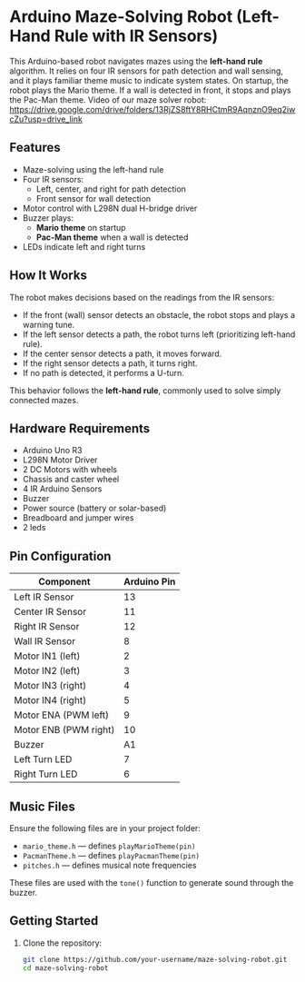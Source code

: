 # Arduino Maze-Solving Robot (Left-Hand Rule with IR Sensors)

This Arduino-based robot navigates mazes using the **left-hand rule** algorithm. It relies on four IR sensors for path detection and wall sensing, and it plays familiar theme music to indicate system states. On startup, the robot plays the Mario theme. If a wall is detected in front, it stops and plays the Pac-Man theme.
Video of our maze solver robot: https://drive.google.com/drive/folders/13RjZS8ftY8RHCtmR9AqnznO9eq2iwcZu?usp=drive_link

## Features

- Maze-solving using the left-hand rule
- Four IR sensors:
  - Left, center, and right for path detection
  - Front sensor for wall detection
- Motor control with L298N dual H-bridge driver
- Buzzer plays:
  - **Mario theme** on startup
  - **Pac-Man theme** when a wall is detected
- LEDs indicate left and right turns

## How It Works

The robot makes decisions based on the readings from the IR sensors:

- If the front (wall) sensor detects an obstacle, the robot stops and plays a warning tune.
- If the left sensor detects a path, the robot turns left (prioritizing left-hand rule).
- If the center sensor detects a path, it moves forward.
- If the right sensor detects a path, it turns right.
- If no path is detected, it performs a U-turn.

This behavior follows the **left-hand rule**, commonly used to solve simply connected mazes.

## Hardware Requirements

- Arduino Uno R3
- L298N Motor Driver
- 2 DC Motors with wheels
- Chassis and caster wheel
- 4 IR Arduino Sensors
- Buzzer
- Power source (battery or solar-based)
- Breadboard and jumper wires
- 2 leds

## Pin Configuration

| Component             | Arduino Pin |
|-----------------------|-------------|
| Left IR Sensor        | 13          |
| Center IR Sensor      | 11          |
| Right IR Sensor       | 12          |
| Wall IR Sensor        | 8           |
| Motor IN1 (left)      | 2           |
| Motor IN2 (left)      | 3           |
| Motor IN3 (right)     | 4           |
| Motor IN4 (right)     | 5           |
| Motor ENA (PWM left)  | 9           |
| Motor ENB (PWM right) | 10          |
| Buzzer                | A1          |
| Left Turn LED         | 7           |
| Right Turn LED        | 6           |

## Music Files

Ensure the following files are in your project folder:

- `mario_theme.h` — defines `playMarioTheme(pin)`
- `PacmanTheme.h` — defines `playPacmanTheme(pin)`
- `pitches.h` — defines musical note frequencies

These files are used with the `tone()` function to generate sound through the buzzer.

## Getting Started

1. Clone the repository:
   ```bash
   git clone https://github.com/your-username/maze-solving-robot.git
   cd maze-solving-robot
